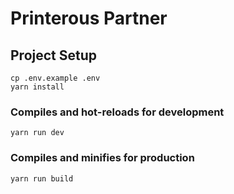 # Printerous Partner

## Project Setup
```
cp .env.example .env
yarn install
```

### Compiles and hot-reloads for development
```
yarn run dev
```

### Compiles and minifies for production
```
yarn run build
```
